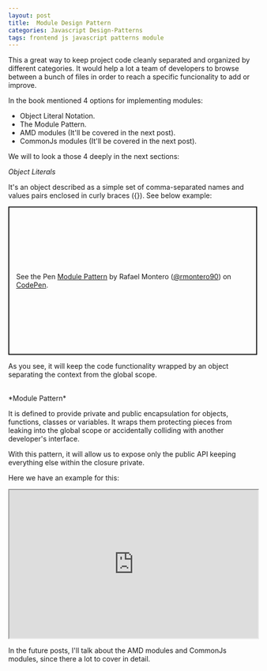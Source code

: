 ```yaml
---
layout: post
title:  Module Design Pattern
categories: Javascript Design-Patterns
tags: frontend js javascript patterns module
---
```


This a great way to keep project code cleanly separated and organized by different categories. It would help a lot a team of developers to browse between a bunch of files in order to reach a specific funcionality to add or improve.

In the book mentioned 4 options for implementing modules:

- Object Literal Notation.
- The Module Pattern.
- AMD modules (It'll be covered in the next post).
- CommonJs modules (It'll be covered in the next post).

We will to look a those 4 deeply in the next sections:

*Object Literals*

It's an object described as a simple set of comma-separated names and values pairs enclosed in curly braces ({}). See below example:

<p class="codepen" data-height="300" data-default-tab="html,result" data-slug-hash="XWwbWzE" data-editable="true" data-user="rmontero90" style="height: 300px; box-sizing: border-box; display: flex; align-items: center; justify-content: center; border: 2px solid; margin: 1em 0; padding: 1em;">
  <span>See the Pen <a href="https://codepen.io/rmontero90/pen/XWwbWzE">
  Module Pattern</a> by Rafael Montero (<a href="https://codepen.io/rmontero90">@rmontero90</a>)
  on <a href="https://codepen.io">CodePen</a>.</span>
</p>
<script async src="https://cpwebassets.codepen.io/assets/embed/ei.js"></script>

As you see, it will keep the code functionality wrapped by an object separating the context from the global scope.

<br />
*Module Pattern*

It is defined to provide private and public encapsulation for objects, functions, classes or variables. It wraps them protecting pieces from leaking into the global scope or accidentally colliding with another developer's interface. 

With this pattern, it will allow us to expose only the public API keeping everything else within the closure private.

Here we have an example for this:

<iframe width="100%" height="300px" src="https://stackblitz.com/edit/stackblitz-starters-c79uwj?embed=1&file=myModule.js&theme=dark&view=both&terminalHeight=0"></iframe>


In the future posts, I'll talk about the AMD modules and CommonJs modules, since there a lot to cover in detail.